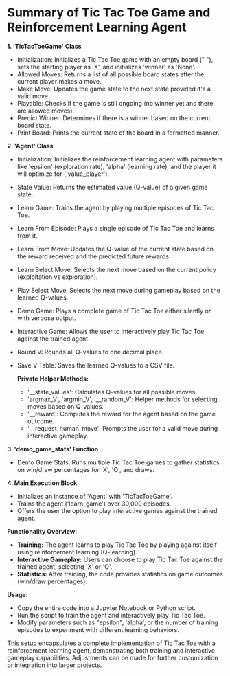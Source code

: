 # Summary of Tic Tac Toe Game and Reinforcement Learning Agent

**1. 'TicTacToeGame' Class**
- Initialization: Initializes a Tic Tac Toe game with an empty board (" "), sets the starting player as 'X', and initializes 'winner' as 'None'.
- Allowed Moves: Returns a list of all possible board states after the current player makes a move.
- Make Move: Updates the game state to the next state provided it's a valid move.
- Playable: Checks if the game is still ongoing (no winner yet and there are allowed moves).
- Predict Winner: Determines if there is a winner based on the current board state.
- Print Board: Prints the current state of the board in a formatted manner.

**2. 'Agent' Class**
- Initialization: Initializes the reinforcement learning agent with parameters like 'epsilon' (exploration rate), 'alpha' (learning rate), and the player it will optimize for ('value_player').
- State Value: Returns the estimated value (Q-value) of a given game state.
- Learn Game: Trains the agent by playing multiple episodes of Tic Tac Toe.
- Learn From Episode: Plays a single episode of Tic Tac Toe and learns from it.
- Learn From Move: Updates the Q-value of the current state based on the reward received and the predicted future rewards.
- Learn Select Move: Selects the next move based on the current policy (exploitation vs exploration).
- Play Select Move: Selects the next move during gameplay based on the learned Q-values.
- Demo Game: Plays a complete game of Tic Tac Toe either silently or with verbose output.
- Interactive Game: Allows the user to interactively play Tic Tac Toe against the trained agent.
- Round V: Rounds all Q-values to one decimal place.
- Save V Table: Saves the learned Q-values to a CSV file.
  
  **Private Helper Methods:**
  - '__state_values': Calculates Q-values for all possible moves.
  - 'argmax_V', 'argmin_V', '__random_V': Helper methods for selecting moves based on Q-values.
  - '__reward': Computes the reward for the agent based on the game outcome.
  - '__request_human_move': Prompts the user for a valid move during interactive gameplay.

**3. 'demo_game_stats' Function**
- Demo Game Stats: Runs multiple Tic Tac Toe games to gather statistics on win/draw percentages for 'X', 'O', and draws.

**4. Main Execution Block**
- Initializes an instance of 'Agent' with 'TicTacToeGame'.
- Trains the agent ('learn_game') over 30,000 episodes.
- Offers the user the option to play interactive games against the trained agent.

**Functionality Overview:**
- **Training:** The agent learns to play Tic Tac Toe by playing against itself using reinforcement learning (Q-learning).
- **Interactive Gameplay:** Users can choose to play Tic Tac Toe against the trained agent, selecting 'X' or 'O'.
- **Statistics:** After training, the code provides statistics on game outcomes (win/draw percentages).

**Usage:**
- Copy the entire code into a Jupyter Notebook or Python script.
- Run the script to train the agent and interactively play Tic Tac Toe.
- Modify parameters such as "epsilon", 'alpha', or the number of training episodes to experiment with different learning behaviors.

This setup encapsulates a complete implementation of Tic Tac Toe with a reinforcement learning agent, demonstrating both training and interactive gameplay capabilities. Adjustments can be made for further customization or integration into larger projects.
